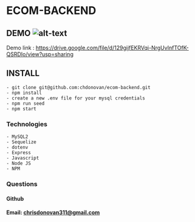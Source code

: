 # ECOM-BACKEND

## DEMO ![alt-text](./images/demo.gif)
Demo link : https://drive.google.com/file/d/129gijfEKRVqi-NrgUvInfTOfK-QSRDIo/view?usp=sharing

## INSTALL
    - git clone git@github.com:chdonovan/ecom-backend.git
    - npm install
    - create a new .env file for your mysql credentials
    - npm run seed
    - npm start
### Technologies
    - MySQL2
    - Sequelize
    - dotenv  
    - Express
    - Javascript
    - Node JS
    - NPM
        
### Questions

#### Github 

#### Email: chrisdonovan311@gmail.com

